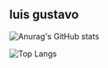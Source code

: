 
## luis gustavo

![Anurag's GitHub stats](https://github-readme-stats.vercel.app/api?username=luisdpalha&show_icons=true&theme=radical)

![Top Langs](https://github-readme-stats.vercel.app/api/top-langs/?username=luisdpalha&hide_progress=true)
